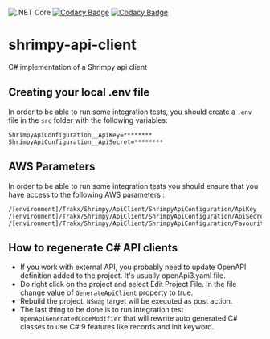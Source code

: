 ![.NET Core](https://github.com/trakx/shrimpy-api-client/workflows/.NET%20Core/badge.svg)
[![Codacy Badge](https://app.codacy.com/project/badge/Grade/435670815af049dc879feaa3cfd7cc81)](https://www.codacy.com/gh/trakx/shrimpy-api-client/dashboard?utm_source=github.com&amp;utm_medium=referral&amp;utm_content=trakx/shrimpy-api-client&amp;utm_campaign=Badge_Grade) 
[![Codacy Badge](https://app.codacy.com/project/badge/Coverage/435670815af049dc879feaa3cfd7cc81)](https://www.codacy.com/gh/trakx/shrimpy-api-client/dashboard?utm_source=github.com&utm_medium=referral&utm_content=trakx/shrimpy-api-client&utm_campaign=Badge_Coverage)

# shrimpy-api-client
C# implementation of a Shrimpy api client

## Creating your local .env file
In order to be able to run some integration tests, you should create a `.env` file in the `src` folder with the following variables:
```secretsEnvVariables
ShrimpyApiConfiguration__ApiKey=********
ShrimpyApiConfiguration__ApiSecret=********
```

## AWS Parameters
In order to be able to run some integration tests you should ensure that you have access to the following AWS parameters :
```awsParams
/[environment]/Trakx/Shrimpy/ApiClient/ShrimpyApiConfiguration/ApiKey
/[environment]/Trakx/Shrimpy/ApiClient/ShrimpyApiConfiguration/ApiSecret
/[environment]/Trakx/Shrimpy/ApiClient/ShrimpyApiConfiguration/FavouriteExchangesAsCsv
```

## How to regenerate C# API clients

-   If you work with external API, you probably need to update OpenAPI definition added to the project. It's usually openApi3.yaml file.
-   Do right click on the project and select Edit Project File. In the file change value of `GenerateApiClient` property to true.
-   Rebuild the project. `NSwag` target will be executed as post action.
-   The last thing to be done is to run integration test `OpenApiGeneratedCodeModifier` that will rewrite auto generated C# classes to use C# 9 features like records and init keyword.
